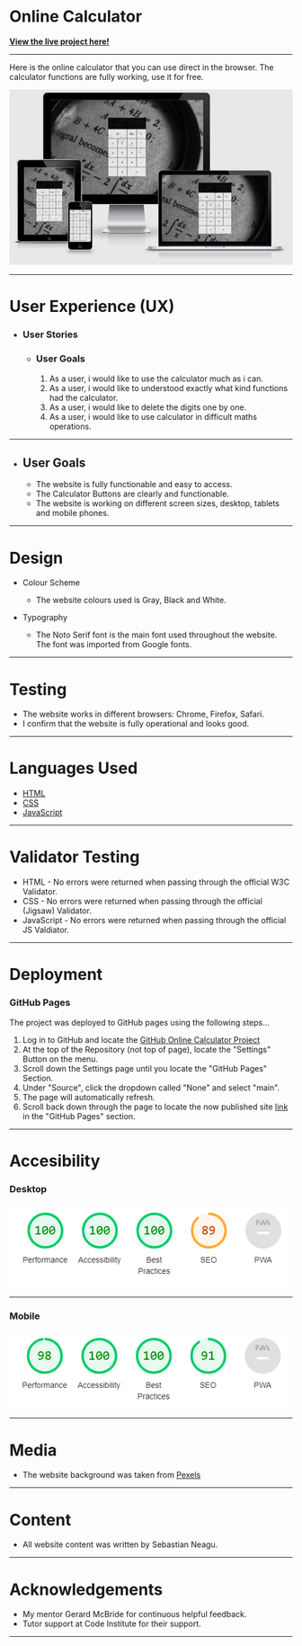 # **Online Calculator**
**[View the live project here!](https://sbnn3.github.io/online-calculator/)**<hr>
<p>Here is the online calculator that you can use direct in the browser.
The calculator functions are fully working, use it for free. </p>

![Responsive Design](assets/images/responsive-design.png "Responsive Design")<hr>

# **User Experience (UX)**
<ul>
<li><h3>User Stories</h3></li>
<ul>
<li><h3>User Goals</h3></li>
<ol type="1">
<li>As a user, i would like to use the calculator much as i can. </li>
<li>As a user, i would like to understood exactly what kind functions had the calculator.</li>
<li>As a user, i would like to delete the digits one by one.</li>
<li>As a user, i would like to use calculator in difficult maths operations.</li>
</ol>
</ul>
</ul><hr>
<ul>
<li><h2>User Goals</h2></li>
<ul>
<li>The website is fully functionable and easy to access.</li>
<li>The Calculator Buttons are clearly and functionable. </li>
<li>The website is working on different screen sizes, desktop, tablets and mobile phones.</li>
</ul>
</ul><hr>

# **Design**
<ul>
<li>Colour Scheme</li>
<ul>
<li>The website colours used is Gray, Black and White.</li>
</ul></ul>
<ul>
<li>Typography</li>
<ul>
<li>The Noto Serif font is the main font used throughout the website. The font was imported from Google fonts.</li></ul></ul><hr>

# **Testing**
<ul>
<li>The website works in different browsers: Chrome, Firefox, Safari.</li>
<li>I confirm that the website is fully operational and looks good.</li></ul><hr>

# **Languages Used**
<ul>
<li><a href="https://en.wikipedia.org/wiki/HTML">HTML</a></li>
<li><a href="https://en.wikipedia.org/wiki/CSS">CSS</a></li>
<li><a href="https://en.wikipedia.org/wiki/JavaScript">JavaScript</a></li>
</ul><hr>

# **Validator Testing**
<ul>
<li>
HTML - No errors were returned when passing through the official W3C Validator.</li>
<li>CSS - No errors were returned when passing through the official (Jigsaw) Validator.</li>
<li>JavaScript - No errors were returned when passing through the official JS Valdiator.</li>
</ul>
<hr>

# **Deployment**
### **GitHub Pages**
<p>The project was deployed to GitHub pages using the following steps...</p>
<ol type="1">
<li>Log in to GitHub and locate the <a href="https://github.com/sbnn3/online-calculator">GitHub Online Calculator Project</a></li>
<li>At the top of the Repository (not top of page), locate the "Settings" Button on the menu.</li>
<li>Scroll down the Settings page until you locate the "GitHub Pages" Section.</li>
<li>Under "Source", click the dropdown called "None" and select "main".</li>
<li>The page will automatically refresh.</li>
<li>Scroll back down through the page to locate the now published site <a href="https://sbnn3.github.io/online-calculator/">link</a> in the "GitHub Pages" section.</li></ol>
<hr>

# **Accesibility**
### **Desktop**<br>
![Accesibility](assets/images/Lighthouse.png "Accesibility")<hr>
### **Mobile**<br>
![Accesibility](assets/images/mobile-lighthouse.png "Mobile-Accesibility")<hr>

# **Media**
<ul>
<li>
The website background was taken from <a href="https://www.pexels.com/">Pexels</a></li></ul><hr>

# **Content**
<ul>
<li>
All website content was written by Sebastian Neagu.</li></ul><hr>

# **Acknowledgements**
<ul>
<li>My mentor Gerard McBride for continuous helpful feedback.</li>
<li>Tutor support at Code Institute for their support.</li></ul><hr>